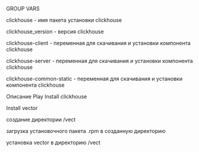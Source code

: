 GROUP VARS

clickhouse - имя пакета установки clickhouse

clickhouse_version - версия clickhouse

clickhouse-client - переменная для скачивания и установки компонента clickhouse

clickhouse-server - переменная для скачивания и установки компонента clickhouse

clickhouse-common-static - переменная для скачивания и установки компонента clickhouse

Описание Play
Install clickhouse

Install vector

создание директории /vect

загрузка установочного пакета .rpm в созданную директорию

установка vector в директорию /vect